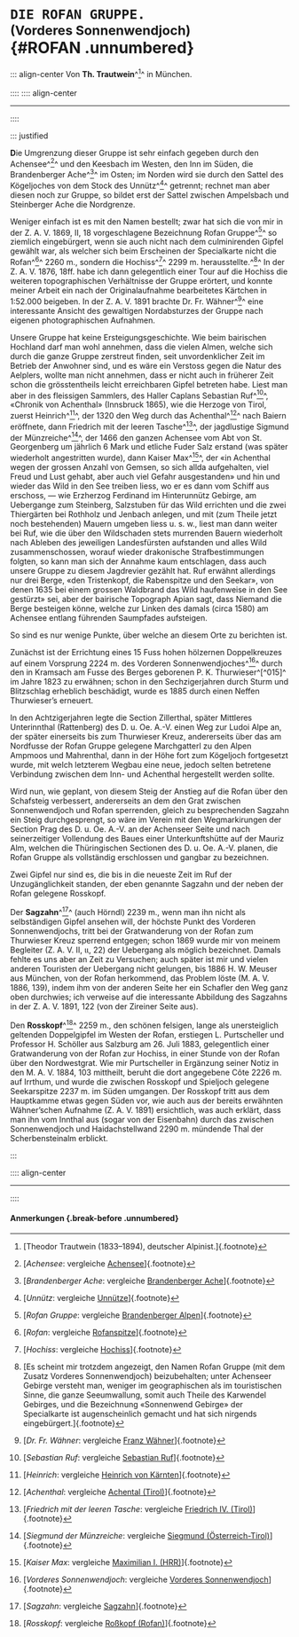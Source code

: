 # **`DIE ROFAN GRUPPE.`**<br /><small>(Vorderes Sonnenwendjoch)</small><br /> {#ROFAN .unnumbered}
::: align-center
Von **Th. Trautwein**^[^950]^  in  München.<br /><br />
::::
:::: align-center
****
::::

::: justified


**D**ie Umgrenzung dieser Gruppe ist sehr einfach gegeben durch den Achensee^[^951]^ und
den Keesbach im Westen, den Inn im Süden, die Brandenberger Ache^[^952]^ im
Osten; im Norden wird sie durch den Sattel des Kögeljoches von dem Stock des
Unnütz^[^954]^ getrennt; rechnet man aber diesen noch zur Gruppe, so bildet erst der
Sattel zwischen Ampelsbach und Steinberger Ache die Nordgrenze.

Weniger einfach ist es mit den Namen bestellt; zwar hat sich die von mir
in der Z. A. V. 1869, II, 18 vorgeschlagene Bezeichnung Rofan Gruppe^[^953]^ so ziemlich
eingebürgert, wenn sie auch nicht nach dem culminirenden Gipfel gewählt war, als
welcher sich beim Erscheinen der Specialkarte nicht die Rofan^[^955]^ 2260&nbsp;m.,
sondern die Hochiss^[^956]^ 2299&nbsp;m. herausstellte.^[^957]^ In der
Z. A. V. 1876, 18ff. habe ich dann gelegentlich einer Tour auf die Hochiss die weiteren
topographischen Verhältnisse der Gruppe erörtert, und konnte meiner Arbeit ein
nach der Originalaufnahme bearbeitetes Kärtchen in 1:52.000 beigeben. In der
Z. A. V. 1891 brachte Dr. Fr. Wähner^[^958]^ eine interessante Ansicht des gewaltigen
Nordabsturzes der Gruppe nach eigenen photographischen Aufnahmen.

Unsere Gruppe hat keine Ersteigungsgeschichte. Wie beim bairischen Hochland darf
man wohl annehmen, dass die vielen Almen, welche sich durch die
ganze Gruppe zerstreut finden, seit unvordenklicher Zeit im Betrieb der Anwohner
sind, und es wäre ein Verstoss gegen die Natur des Aelplers, wollte man nicht
annehmen, dass er nicht auch in früherer Zeit schon die grösstentheils leicht
erreichbaren Gipfel betreten habe. Liest man aber in des fleissigen Sammlers, des
Haller Caplans Sebastian Ruf^[^959]^, «Chronik von Achenthal» (Innsbruck 1865),
wie die Herzoge von Tirol, zuerst Heinrich^[^960]^, der 1320 den Weg durch das
Achenthal^[^961]^ nach Baiern eröffnete, dann Friedrich mit der leeren Tasche^[^967]^,
der  jagdlustige Sigmund der Münzreiche^[^962]^, der 1466 den ganzen Achensee
vom Abt von St. Georgenberg um jährlich 6 Mark und etliche Fuder Salz erstand
(was später wiederholt angestritten wurde), dann Kaiser Max^[^963]^, der
«in Achenthal wegen der grossen Anzahl von Gemsen, so sich allda aufgehalten,
viel Freud und Lust gehabt, aber auch viel Gefahr ausgestanden» und hin und wieder
das Wild in den See treiben liess, wo er es dann vom Schiff aus erschoss, — wie
Erzherzog Ferdinand im Hinterunnütz Gebirge, am Uebergange zum Steinberg,
Salzstuben für das Wild errichten und die zwei Thiergärten bei Rothholz und Jenbach
anlegen, und mit (zum Theile jetzt noch bestehenden) Mauern umgeben liess u. s. w.,
liest man dann weiter bei Ruf, wie die über den Wildschaden stets murrenden Bauern
wiederholt nach Ableben des jeweiligen Landesfürsten aufstanden und alles Wild
zusammenschossen, worauf wieder drakonische Strafbestimmungen folgten, so kann
man sich der Annahme kaum entschlagen, dass auch unsere Gruppe zu diesem
Jagdrevier gezählt hat. Ruf erwähnt allerdings nur drei Berge, «den Tristenkopf,
die Rabenspitze und den Seekar», von denen 1635 bei einem grossen Waldbrand
das Wild haufenweise in den See gestürzt» sei, aber der bairische Topograph
Apian sagt, dass Niemand die Berge besteigen könne, welche zur Linken des
damals (circa 1580) am Achensee entlang führenden Saumpfades aufsteigen.

So sind es nur wenige Punkte, über welche an diesem Orte zu berichten ist.

Zunächst ist der Errichtung eines 15 Fuss hohen hölzernen Doppelkreuzes
auf einem Vorsprung 2224&nbsp;m. des Vorderen Sonnenwendjoches^[^964]^ durch
den in Kramsach am Fusse des Berges geborenen P. K. Thurwieser^[^015]^ im Jahre
1823 zu erwähnen; schon in den Sechzigerjahren durch Sturm und Blitzschlag erheblich
beschädigt, wurde es 1885 durch einen Neffen Thurwieser’s erneuert.

In den Achtzigerjahren legte die Section Zillerthal, später Mittleres Unterinnthal (Rattenberg)
des D. u. Oe. A.-V. einen Weg zur Ludoi Alpe an, der später einerseits bis zum
Thurwieser Kreuz, andererseits über das am Nordfusse der Rofan Gruppe gelegene
Marchgatterl zu den Alpen Ampmoos und Mahrenthal, dann in der Höhe fort zum
Kögeljoch fortgesetzt wurde, mit welch letzterem Wegbau eine neue, jedoch selten
betretene Verbindung zwischen dem Inn- und Achenthal hergestellt werden sollte.

Wird nun, wie geplant, von diesem Steig der Anstieg auf die Rofan über
den Schafsteig verbessert, andererseits an dem den Grat zwischen Sonnenwendjoch
und Rofan sperrenden, gleich zu besprechenden Sagzahn ein Steig durchgesprengt,
so wäre im Verein mit den Wegmarkirungen der Section Prag des D. u. Oe. A.-V.
an der Achenseer Seite und nach seinerzeitiger Vollendung des Baues einer
Unterkunftshütte auf der Mauriz Alm, welchen die Thüringischen Sectionen des D. u. Oe.
A.-V. planen, die Rofan Gruppe als vollständig erschlossen und gangbar zu bezeichnen.

Zwei Gipfel nur sind es, die bis in die neueste Zeit im Ruf der Unzugänglichkeit standen,
der eben genannte Sagzahn und der neben der Rofan gelegene Rosskopf.

Der **Sagzahn**^[^965]^ (auch Hörndl) 2239 m., wenn man ihn nicht als selbständigen
Gipfel ansehen will, der höchste Punkt des Vorderen Sonnenwendjochs, tritt bei
der Gratwanderung von der Rofan zum Thurwieser Kreuz sperrend entgegen;
schon 1869 wurde mir von meinem Begleiter (Z. A. V. II, ιι, 22) der Uebergang als
möglich bezeichnet. Damals fehlte es uns aber an Zeit zu Versuchen; auch später
ist mir und vielen anderen Touristen der Uebergang nicht gelungen, bis 1886
H. W. Meuser aus München, von der Rofan herkommend, das Problem löste
(M. A. V. 1886, 139), indem ihm von der anderen Seite her ein Schafler den Weg
ganz oben durchwies; ich verweise auf die interessante Abbildung des Sagzahns
in der Z. A. V. 1891, 122 (von der Zireiner Seite aus).

Den **Rosskopf**^[^966]^ 2259 m., den schönen felsigen, lange als unersteiglich
geltenden Doppelgipfel im Westen der Rofan, erstiegen L. Purtscheller und Professor
H. Schöller aus Salzburg am 26. Juli 1883, gelegentlich einer Gratwanderung von
der Rofan zur Hochiss, in einer Stunde von der Rofan über den Nordwestgrat.
Wie mir Purtscheller in Ergänzung seiner Notiz in den M. A. V. 1884, 103
mittheilt, beruht die dort angegebene Côte 2226&nbsp;m. auf Irrthum, und wurde die
zwischen Rosskopf und Spieljoch gelegene Seekarspitze 2237&nbsp;m. im Süden
umgangen. Der Rosskopf tritt aus dem Hauptkamme etwas gegen Süden vor, wie
auch aus der bereits erwähnten Wähner’schen Aufnahme (Z. A. V. 1891) ersichtlich,
was auch erklärt, dass man ihn vom Innthal aus (sogar von der Eisenbahn) durch
das zwischen Sonnenwendjoch und Haidachstellwand 2290&nbsp;m. mündende Thal der
Scherbensteinalm erblickt.

:::

:::: align-center
****
::::

#### **Anmerkungen** {.break-before .unnumbered}

[^950]: [Theodor Trautwein (1833–1894), deutscher Alpinist.]{.footnote}

[^951]: [*Achensee*:  vergleiche [Achensee](https://de.wikipedia.org/wiki/Achensee)]{.footnote}

[^952]: [*Brandenberger Ache*:  vergleiche [Brandenberger Ache](https://de.wikipedia.org/wiki/Brandenberger_Ache)]{.footnote}

[^953]: [*Rofan Gruppe*:  vergleiche [Brandenberger Alpen](https://de.wikipedia.org/wiki/Brandenberger_Alpen)]{.footnote}

[^954]: [*Unnütz*:  vergleiche [Unnütze](https://de.wikipedia.org/wiki/Unn%C3%BCtze)]{.footnote}

[^955]: [*Rofan*:  vergleiche [Rofanspitze](https://de.wikipedia.org/wiki/Rofanspitze)]{.footnote}

[^956]: [*Hochiss*:  vergleiche [Hochiss](https://de.wikipedia.org/wiki/Hochiss)]{.footnote}

[^957]: [Es scheint mir trotzdem angezeigt, den Namen Rofan Gruppe (mit dem Zusatz Vorderes
Sonnenwendjoch) beizubehalten; unter Achenseer Gebirge versteht man, weniger im geographischen
als im touristischen Sinne, die ganze Seeumwallung, somit auch Theile des Karwendel Gebirges, und die
Bezeichnung «Sonnenwend Gebirge» der Specialkarte ist augenscheinlich gemacht und hat sich nirgends
eingebürgert.]{.footnote}

[^958]: [*Dr. Fr. Wähner*:  vergleiche [Franz Wähner](https://de.wikipedia.org/wiki/Franz_W%C3%A4hner)]{.footnote}

[^959]: [*Sebastian Ruf*:  vergleiche [Sebastian Ruf](https://de.wikipedia.org/wiki/Sebastian_Ruf)]{.footnote}

[^960]: [*Heinrich*:  vergleiche [Heinrich von Kärnten](https://de.wikipedia.org/wiki/Heinrich_von_K%C3%A4rnten)]{.footnote}

[^961]: [*Achenthal*:  vergleiche [Achental (Tirol)](https://de.wikipedia.org/wiki/Achental_(Tirol))]{.footnote}

[^967]: [*Friedrich mit der leeren Tasche*:  vergleiche [Friedrich IV. (Tirol)](https://de.wikipedia.org/wiki/Friedrich_IV._%28Tirol%29
)]{.footnote}

[^962]: [*Siegmund der Münzreiche*:  vergleiche [Siegmund (Österreich-Tirol)](https://de.wikipedia.org/wiki/Siegmund_%28%C3%96sterreich-Tirol%29)]{.footnote}

[^963]: [*Kaiser Max*:  vergleiche [Maximilian I. (HRR)](https://de.wikipedia.org/wiki/Maximilian_I._(HRR))]{.footnote}

[^964]: [*Vorderes Sonnenwendjoch*:  vergleiche [Vorderes Sonnenwendjoch](https://de.wikipedia.org/wiki/Vorderes_Sonnwendjoch)]{.footnote}

[^965]: [*Sagzahn*:  vergleiche [Sagzahn](https://de.wikipedia.org/wiki/Sagzahn)]{.footnote}

[^966]: [*Rosskopf*:  vergleiche [Roßkopf (Rofan)](https://de.wikipedia.org/wiki/Ro%C3%9Fkopf_(Rofan))]{.footnote}
